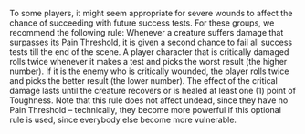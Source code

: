 To some players, it might seem appropriate for severe wounds to affect the chance of succeeding with future success tests. For these groups, we recommend the following rule: Whenever a creature suffers damage that surpasses its Pain Threshold, it is given a second chance to fail all success tests till the end of the scene. A player character that is critically damaged rolls twice whenever it makes a test and picks the worst result (the higher number). If it is the enemy who is critically wounded, the player rolls twice and picks the better result (the lower number). The effect of the critical damage lasts until the creature recovers or is healed at least one (1) point of Toughness. Note that this rule does not affect undead, since they have no Pain Threshold – technically, they become more powerful if this optional rule is used, since everybody else become more vulnerable.